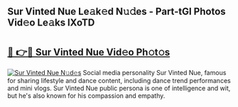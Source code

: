 ## Sur Vinted Nue Le𝚊k𝚎d N𝚞𝚍es - Part-tGI Photos Vid𝚎o Le𝚊ks lXoTD

# <h2><a href="http://fb79b7x.evod.top/?m=Sur+Vinted+Nue">🔗 👉🔴 Sur Vinted Nue Vid𝚎o Ph𝚘t𝚘s</a></h2>

[![Sur Vinted Nue N𝚞d𝚎s](https://i.imgur.com/8V9OHl7.gif)](http://fb79b7x.evod.top/?m=Sur+Vinted+Nue)
Social media personality Sur Vinted Nue, famous for sharing lifestyle and dance content, including dance trend performances and mini vlogs. Sur Vinted Nue public persona is one of intelligence and wit, but he's also known for his compassion and empathy. 
